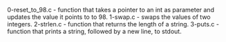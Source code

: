 0-reset_to_98.c - function that takes a pointer to an int as parameter and updates the value it points to to 98.
1-swap.c - swaps the values of two integers.
2-strlen.c - function that returns the length of a string.
3-puts.c - function that prints a string, followed by a new line, to stdout.
